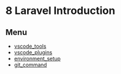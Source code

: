 # 8 Laravel Introduction 

## Menu
  - [vscode_tools](https://github.com/laravel-dev-ti-cabo-ifpe/8-laravel-intro-especializati/blob/master/readme/vscode_tools.md)
  - [vscode_plugins](https://github.com/laravel-dev-ti-cabo-ifpe/8-laravel-intro-especializati/blob/master/readme/vscode_plugins.md)
  - [environment_setup](https://github.com/laravel-dev-ti-cabo-ifpe/8-laravel-intro-especializati/blob/master/readme/environment_setup.md)
  - [git_command](https://github.com/laravel-dev-ti-cabo-ifpe/8-laravel-intro-especializati/blob/master/readme/git_command.md)
  
